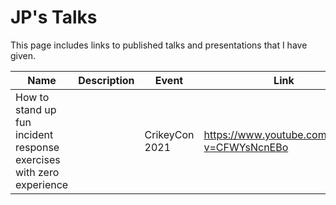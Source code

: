 # JP's Talks
This page includes links to published talks and presentations that I have given.

| Name | Description | Event | Link |
| --- | --- | --- | --- |
|How to stand up fun incident response exercises with zero experience | | CrikeyCon 2021 | https://www.youtube.com/watch?v=CFWYsNcnEBo |
